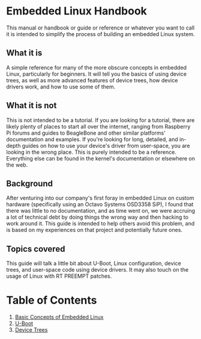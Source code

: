 <!-- vim: set spell spelllang=en_us: -->

# Embedded Linux Handbook

This manual or handbook or guide or reference or whatever you want to call it is
intended to simplify the process of building an embedded Linux system.

## What it is

A simple reference for many of the more obscure concepts in embedded Linux,
particularly for beginners. It will tell you the basics of using device trees,
as well as more advanced features of device trees, how device drivers work, and
how to use some of them.

## What it is not

This is not intended to be a tutorial. If you are looking for a tutorial, there
are likely plenty of places to start all over the internet, ranging from
Raspberry Pi forums and guides to BeagleBone and other similar platforms'
documentation and examples. If you're looking for long, detailed, and in-depth
guides on how to use your device's driver from user-space, you are looking in
the wrong place. This is purely intended to be a reference. Everything else can
be found in the kernel's documentation or elsewhere on the web.

## Background

After venturing into our company's first foray in embedded Linux on custom
hardware (specifically using an Octavo Systems OSD3358 SiP), I found that there
was little to no documentation, and as time went on, we were accruing a lot of
technical debt by doing things the wrong way and then hacking to work around it.
This guide is intended to help others avoid this problem, and is based on my
experiences on that project and potentially future ones.

## Topics covered

This guide will talk a little bit about U-Boot, Linux configuration, device
trees, and user-space code using device drivers. It may also touch on the usage
of Linux with RT PREEMPT patches.

# Table of Contents

1. [Basic Concepts of Embedded Linux](basics.md)
2. [U-Boot](u-boot.md)
3. [Device Trees](device-tree.md)

